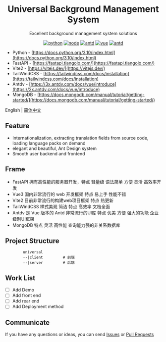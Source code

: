 <div align="center"><h1>Universal Background Management System</h1></div>

<div align="center">

Excellent background management system solutions

[![python](https://img.shields.io/badge/python-3.10-blue.svg?style=flat-square)]()
[![node](https://img.shields.io/badge/node-16.14.0-orange.svg?style=flat-square)]()
[![antd](https://img.shields.io/badge/antd-3.x-brightgreen.svg?style=flat-square)](https://2x.antdv.com/docs/vue/introduce)
[![vue](https://img.shields.io/badge/vue-3.x-orange.svg?style=flat-square)](https://2x.antdv.com/docs/vue/introduce)
[![antd](https://img.shields.io/badge/vite-2.x-orange.svg?style=flat-square)](https://2x.antdv.com/docs/vue/introduce)

</div>

- Python - [https://docs.python.org/3.10/index.html](https://docs.python.org/3.10/index.html)
- FastAPI - [https://fastapi.tiangolo.com/](https://fastapi.tiangolo.com/)
- Vite2 - [https://vitejs.dev/](https://vitejs.dev/)
- TailWindCSS - [https://tailwindcss.com/docs/installation](https://tailwindcss.com/docs/installation)
- Antdv - [https://3x.antdv.com/docs/vue/introduce](https://2x.antdv.com/docs/vue/introduce)
- MongoDB - [https://docs.mongodb.com/manual/tutorial/getting-started/](https://docs.mongodb.com/manual/tutorial/getting-started/)

 
English | [简体中文](./README-zh_CN.md)

## Feature

- Internationalization, extracting translation fields from source code, loading language packs on demand
- elegant and beautiful, Ant Design system
- Smooth user backend and frontend

## Frame

 - FastAPI 拥有高性能的服务器开发，特点 轻量级 语法简单 方便 灵活 高效率开发
 - Vue3 国内非常流行的 web 开发框架 特点 易上手 性能不错
 - Vite2 目前非常流行的构建web项目框架 特点 热更新
 - TailWindCSS 样式美观 简洁 特点 高效率 文档全面 
 - Antdv 是 Vue 版本的 Antd 非常流行的UI库 特点 优美 方便 强大的功能 企业级别UI框架
 - MongoDB 特点 灵活 高性能 查询能力强的非关系数据库
 
## Project Structure  

```
        universal  
        --|client         # 前端
        --|server         # 后端
```

## Work List

- [ ] Add Demo
- [ ] Add front end
- [ ] Add rear end
- [ ] Add Deployment method

## Communicate

If you have any questions or ideas, you can send [Issues]() or [Pull Requests]()